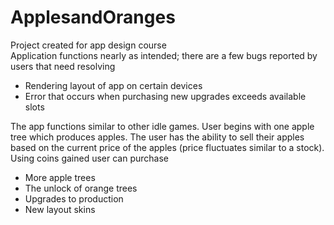 # ApplesandOranges
Project created for app design course<br />
Application functions nearly as intended; there are a few bugs reported by users that need resolving <br />
 - Rendering layout of app on certain devices
 - Error that occurs when purchasing new upgrades exceeds available slots 

The app functions similar to other idle games. User begins with one apple tree which produces apples. The user has the ability to sell their apples based on the current price of the apples (price fluctuates similar to a stock). Using coins gained user can purchase <br />
- More apple trees
- The unlock of orange trees
- Upgrades to production 
- New layout skins

 
 

